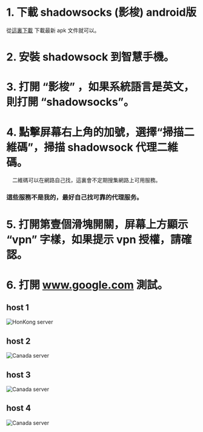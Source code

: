 # 1. 下載 shadowsocks (影梭) android版
 從[這裏下載](https://github.com/shadowsocks/shadowsocks-android/releases)
 下載最新 apk 文件就可以。

# 2. 安裝 shadowsock 到智慧手機。

# 3. 打開 “影梭” ，如果系統語言是英文，則打開 “shadowsocks”。

# 4. 點擊屏幕右上角的加號，選擇“掃描二維碼”，掃描 shadowsock 代理二維碼。
     
     二維碼可以在網路自己找，這裏會不定期搜集網路上可用服務。
### 這些服務不是我的，最好自己找可靠的代理服务。
     
# 5. 打開第壹個滑塊開關，屏幕上方顯示 “vpn” 字樣，如果提示 vpn 授權，請確認。

# 6. 打開 www.google.com 測試。

## host 1
![HonKong server](./imgs/ss1.png)

## host 2
![Canada server](./imgs/ss2.png)

## host 3
![Canada server](./imgs/ss3.png)

## host 4
![Canada server](./imgs/ss4.png)
